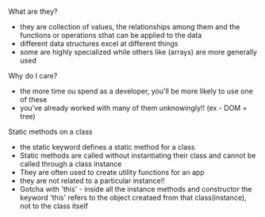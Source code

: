 What are they?
- they are collection of values, the relationships among them and 
  the functions or operations sthat can be applied to the data
- different data structures excel at different things
- some are highly specialized while others like (arrays) are more
  generally used

Why do I care?
- the more time ou spend as a developer, you'll be more likely to 
  use one of these
- you've already worked with many of them unknowingly!!
  (ex - DOM = tree)

Static methods on a class
- the static keyword defines a static method for a class
- Static methods are called without instantiating their class and cannot
  be called through a class instance
- They are often used to create utility functions for an app
- they are not related to a particular instance!!
- Gotcha with 'this' - inside all the instance methods and constructor
  the keyword 'this' refers to the object creataed from that class(instance),
  not to the class itself
  
